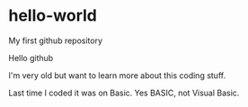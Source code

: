 # hello-world
My first github repository

Hello github

I'm very old but want to learn more about this coding stuff.

Last time I coded it was on Basic. Yes BASIC, not Visual Basic.

